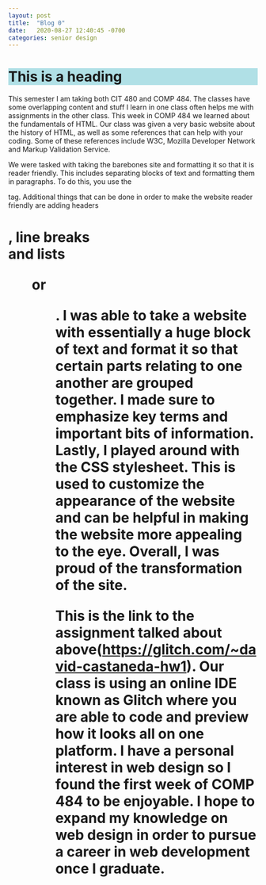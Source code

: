 ```yaml
---
layout: post
title:  "Blog 0"
date:   2020-08-27 12:40:45 -0700
categories: senior design
---
```


<h1 style="background-color:powderblue;">This is a heading</h1>

This semester I am taking both CIT 480 and COMP 484. The classes have some overlapping content and stuff I learn in one class often helps me with assignments in the other class. This week in COMP 484 we learned about the fundamentals of HTML. Our class was given a very basic website about the history of HTML, as well as some references that can help with your coding. Some of these references include W3C, Mozilla Developer Network and Markup Validation Service.

We were tasked with taking the barebones site and formatting it so that it is reader friendly. This includes separating blocks of text and formatting them in paragraphs. To do this, you use the <p> tag. Additional things that can be done in order to make the website reader friendly are adding headers <h1>, line breaks <br> and lists <ol> or <ul>. I was able to take a website with essentially a huge block of text and format it so that certain parts relating to one another are grouped together. I made sure to emphasize key terms and important bits of information. Lastly, I played around with the CSS stylesheet. This is used to customize the appearance of the website and can be helpful in making the website more appealing to the eye. Overall, I was proud of the transformation of the site.

This is the link to the assignment talked about above(https://glitch.com/~david-castaneda-hw1). Our class is using an online IDE known as Glitch where you are able to code and preview how it looks all on one platform. I have a personal interest in web design so I found the first week of COMP 484 to be enjoyable. I hope to expand my knowledge on web design in order to pursue a career in web development once I graduate.

